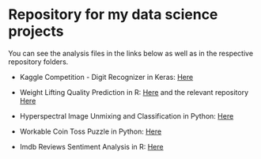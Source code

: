# Repository for my data science projects

You can see the analysis files in the links below as well as in the respective repository folders.

* Kaggle Competition - Digit Recognizer in Keras: [Here](https://nbviewer.jupyter.org/github/Costaspap/Data-Analyses-and-Projects/blob/master/Kaggle_Digit_Recognizer_in_Keras/Digit_Recognizer_Keras.ipynb)

* Weight Lifting Quality Prediction in R: [Here](http://costaspap.github.io/MachineLearning.html) and the relevant repository [Here](https://github.com/Costaspap/Machine-Learning-Coursera-Project)

* Hyperspectral Image Unmixing and Classification in Python: [Here](https://nbviewer.jupyter.org/github/Costaspap/Data-Analyses-and-Projects/blob/master/Hyperspectral_Image_Unmixing_and_Classification_Project/Hyperspectral_Image_Unmixing_and_Classification.ipynb)

* Workable Coin Toss Puzzle in Python: [Here](https://nbviewer.jupyter.org/github/Costaspap/Data-Analyses-and-Projects/blob/master/Workable_Coin_Toss_Puzzle/Coin_Toss_Puzzle.ipynb)

* Imdb Reviews Sentiment Analysis in R: [Here](https://github.com/Costaspap/Data-Analyses-and-Projects/blob/master/Imdb_Reviews_Sentiment_Analysis/Imdb_Sentiment_Analysis.pdf)
